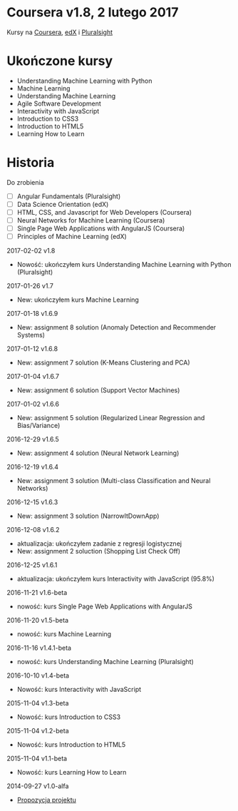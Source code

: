 ﻿# Coursera v1.8, 2 lutego 2017
Kursy na [Coursera](https://www.coursera.org/), [edX](https://courses.edx.org/dashboard#) i [Pluralsight](https://app.pluralsight.com/library/)

# Ukończone kursy

* Understanding Machine Learning with Python
* Machine Learning
* Understanding Machine Learning
* Agile Software Development
* Interactivity with JavaScript
* Introduction to CSS3
* Introduction to HTML5
* Learning How to Learn

# Historia

Do zrobienia

* [ ] Angular Fundamentals (Pluralsight)
* [ ] Data Science Orientation (edX)
* [ ] HTML, CSS, and Javascript for Web Developers (Coursera)
* [ ] Neural Networks for Machine Learning (Coursera)
* [ ] Single Page Web Applications with AngularJS (Coursera)
* [ ] Principles of Machine Learning (edX)

2017-02-02 v1.8

* Nowość: ukończyłem kurs Understanding Machine Learning with Python (Pluralsight)

2017-01-26 v1.7

* New: ukończyłem kurs Machine Learning

2017-01-18 v1.6.9

* New: assignment 8 solution (Anomaly Detection and Recommender Systems)

2017-01-12 v1.6.8

* New: assignment 7 solution (K-Means Clustering and PCA)

2017-01-04 v1.6.7

* New: assignment 6 solution (Support Vector Machines)

2017-01-02 v1.6.6

* New: assignment 5 solution (Regularized Linear Regression and Bias/Variance)

2016-12-29 v1.6.5

* New: assignment 4 solution (Neural Network Learning)

2016-12-19 v1.6.4

* New: assignment 3 solution (Multi-class Classification and Neural Networks)

2016-12-15 v1.6.3

* New: assignment 3 solution (NarrowItDownApp)

2016-12-08 v1.6.2

* aktualizacja: ukończyłem zadanie z regresji logistycznej
* New: assignment 2 soluction (Shopping List Check Off)

2016-12-25 v1.6.1

* aktualizacja: ukończyłem kurs Interactivity with JavaScript (95.8%)

2016-11-21 v1.6-beta

* nowość: kurs Single Page Web Applications with AngularJS

2016-11-20 v1.5-beta

* nowość: kurs Machine Learning

2016-11-16 v1.4.1-beta

* nowość: kurs Understanding Machine Learning (Pluralsight)

2016-10-10 v1.4-beta

* Nowość: kurs Interactivity with JavaScript

2015-11-04 v1.3-beta

* Nowość: kurs Introduction to CSS3

2015-11-04 v1.2-beta

* Nowość: kurs Introduction to HTML5

2015-11-04 v1.1-beta

* Nowość: kurs Learning How to Learn

2014-09-27 v1.0-alfa

* [Propozycja projektu](https://www.coursera.org/)
